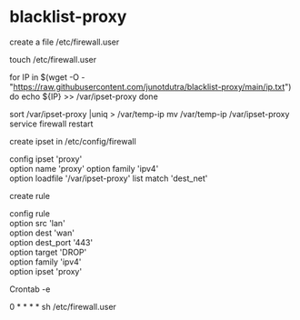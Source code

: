 # blacklist-proxy

create a file /etc/firewall.user

touch /etc/firewall.user

for IP in $(wget -O - \
 "https://raw.githubusercontent.com/junotdutra/blacklist-proxy/main/ip.txt")
do echo ${IP} >> /var/ipset-proxy
done

sort /var/ipset-proxy |uniq > /var/temp-ip
mv /var/temp-ip /var/ipset-proxy
service firewall restart


create ipset in /etc/config/firewall

config ipset 'proxy'     
        option name 'proxy'
        option family 'ipv4'  
        option loadfile '/var/ipset-proxy'
        list match 'dest_net'  

create rule

config rule                          
        option src 'lan'           
        option dest 'wan'                       
        option dest_port '443'         
        option target 'DROP'                   
        option family 'ipv4'       
        option ipset 'proxy'       

Crontab -e

0 * * * * sh /etc/firewall.user
